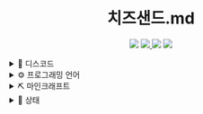 <div align="center">

  # 치즈샌드.md
  <a href="mailto:choijoung1479@gmail.com?subject=[GitHub] "><img src="https://img.shields.io/badge/Email-choijoung1479%40gmail.com-EA4335?&logo=gmail&style=for-the-badge&logoColor=fcfcfc"></a>
  <a href="mailto:cheesesand"><img src="https://dcbadge.vercel.app/api/shield/541524642662318080">
  <a href="https://twitch.tv/cheesesand_"><img src="https://img.shields.io/twitch/status/cheesesand_?color=%238142f5&logo=twitch&style=for-the-badge&logoColor=fcfcfc"></a>
  <a href="https://youtube.com/@CheeseSand"><img src="https://img.shields.io/youtube/channel/subscribers/UCmfTIaIkh-W_zmQElX-RYMQ?color=red&label=youtube&logo=youtube&style=for-the-badge&logoColor=fcfcfc"></a>
</div>

<details><summary>💬 디스코드</summary>
<ul>

  [<img src="res/치즈샌드_디스코드.png" width="48px"></img>](https://discord.gg/U6squ2hbyp)
  [<img src="res/CHEESESAND_ONLINE.png" width="48px"></img>](https://discord.com/df7xkSqyDP)
</ui>
</details>

<details><summary>⚙️ 프로그래밍 언어</summary>
<ul>

  ![C](https://img.shields.io/badge/C-A8B9CC?style=for-the-badge&logo=C&logoColor=fcfcfc)
  ![Python](https://img.shields.io/badge/Python-3776AB?style=for-the-badge&logo=Python&logoColor=fcfcfc)
  ![Java](https://img.shields.io/badge/JAVA-f56042?&logo=oracle&style=for-the-badge&logoColor=fcfcfc)
  ![Kotlin](https://img.shields.io/badge/Kotlin-7F52FF?style=for-the-badge&logo=Kotlin&logoColor=fcfcfc)
</ui>
</details>

<details><summary>⛏️ 마인크래프트</summary>
<ul>

<details><summary>서버</summary>
<ul>
  <p>test 1</p>
  <p>test 2</p>
  <p>test 3</p>
</ul>
</details>

<details><summary>프로젝트</summary>
<ul>
  <p>test 1</p>
  <p>test 2</p>
  <p>test 3</p>
</ul>
</details>

</ul>
</details>

<details><summary>📑 상태</summary>
<ul>
  
  [<img src="https://github-contribution-stats.vercel.app/api/?username=CheeseSand"></img>](https://github.com/CheeseSand)
  [<img src="https://github-readme-stats.vercel.app/api?username=CheeseSand&count_private=true&show_icons=true&include_all_commits=true"></img>](https://github.com/CheeseSand)
  [<img src="http://github-profile-summary-cards.vercel.app/api/cards/profile-details?username=CheeseSand&theme=default"></img>](https://github.com/CheeseSand)
<ul>
</details>